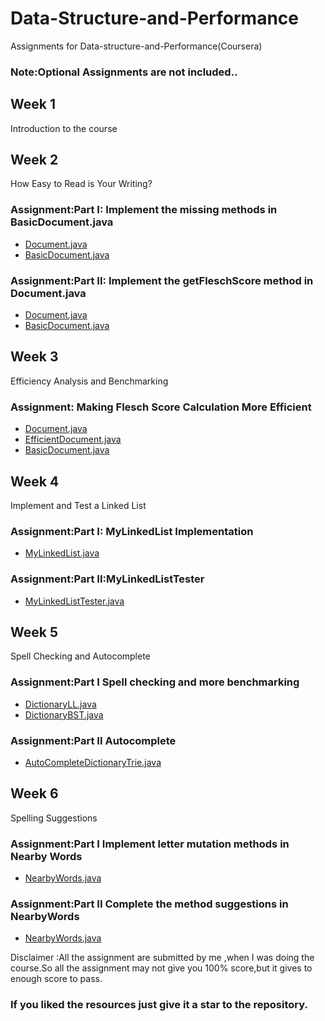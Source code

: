 # Data-Structure-and-Performance

Assignments for Data-structure-and-Performance(Coursera)<br>
### Note:Optional Assignments are not included..
## Week 1

Introduction to the course<br>

## Week 2
How Easy to Read is Your Writing?

### Assignment:Part I:  Implement the missing methods in BasicDocument.java<br>
* <a href="https://github.com/hackSumit/Data-Structure-and-Performance/tree/master/MOOCTextEditor/src/document/Document.java">Document.java</a> 
* <a href="https://github.com/hackSumit/Data-Structure-and-Performance/tree/master/MOOCTextEditor/src/document/BasicDocument.java">BasicDocument.java</a> 

### Assignment:Part II:  Implement the getFleschScore method in Document.java<br>
* <a href="https://github.com/hackSumit/Data-Structure-and-Performance/tree/master/MOOCTextEditor/src/document/Document.java">Document.java</a> 
* <a href="https://github.com/hackSumit/Data-Structure-and-Performance/tree/master/MOOCTextEditor/src/document/BasicDocument.java">BasicDocument.java</a> 

## Week 3 
Efficiency Analysis and Benchmarking
### Assignment: Making Flesch Score Calculation More Efficient<br>
* <a href="https://github.com/hackSumit/Data-Structure-and-Performance/tree/master/MOOCTextEditor/src/document/Document.java">Document.java</a> 
* <a href="https://github.com/hackSumit/Data-Structure-and-Performance/tree/master/MOOCTextEditor/src/document/EfficientDocument.java">EfficientDocument.java</a> 
* <a href="https://github.com/hackSumit/Data-Structure-and-Performance/tree/master/MOOCTextEditor/src/document/BasicDocument.java">BasicDocument.java</a> 

## Week 4
Implement and Test a Linked List
### Assignment:Part I: MyLinkedList Implementation<br>
* <a href="https://github.com/hackSumit/Data-Structure-and-Performance/blob/master/MOOCTextEditor/src/textgen/MyLinkedList.java">MyLinkedList.java</a> 
### Assignment:Part II:MyLinkedListTester<br>
* <a href="https://github.com/hackSumit/Data-Structure-and-Performance/tree/master/MOOCTextEditor/src/document/MyLinkedListTester.java"> MyLinkedListTester.java</a> 

## Week 5
Spell Checking and Autocomplete
### Assignment:Part I Spell checking and more benchmarking
* <a href="https://github.com/hackSumit/Data-Structure-and-Performance/blob/master/MOOCTextEditor/src/spelling/DictionaryLL.java"> DictionaryLL.java </a> 
* <a href="https://github.com/hackSumit/Data-Structure-and-Performance/blob/master/MOOCTextEditor/src/spelling/DictionaryBST.java"> DictionaryBST.java </a>

### Assignment:Part II Autocomplete
* <a href="https://github.com/hackSumit/Data-Structure-and-Performance/blob/master/MOOCTextEditor/src/spelling/AutoCompleteDictionaryTrie.java"> AutoCompleteDictionaryTrie.java</a> 

## Week 6
Spelling Suggestions
### Assignment:Part I Implement letter mutation methods in Nearby Words
* <a href="https://github.com/hackSumit/Data-Structure-and-Performance/blob/master/MOOCTextEditor/src/spelling/NearbyWords.java"> NearbyWords.java </a> 
  
### Assignment:Part II Complete the method suggestions in NearbyWords
* <a href="https://github.com/hackSumit/Data-Structure-and-Performance/blob/master/MOOCTextEditor/src/spelling/NearbyWords.java"> NearbyWords.java </a> 


Disclaimer :All the assignment are submitted by me ,when I was doing the course.So all the assignment may not give you 100% score,but it gives to enough score to pass.<br>
### If you liked the resources just give it a star to the repository.
